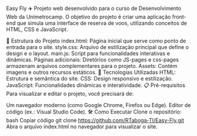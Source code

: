 Easy Fly ✈️
Projeto web desenvolvido para o curso de Desenvolvimento Web da Unimetrocamp. O objetivo do projeto é criar uma aplicação front-end que simula uma interface de reserva de voos, utilizando conceitos de HTML, CSS e JavaScript.

📂 Estrutura do Projeto
index.html: Página inicial que serve como ponto de entrada para o site.
style.css: Arquivo de estilização principal que define o design e o layout.
main.js: Script para funcionalidades interativas e dinâmicas.
Páginas adicionais: Diretórios como JS-pages e css-pages armazenam arquivos complementares para o projeto.
Assets: Contém imagens e outros recursos estáticos.
🚀 Tecnologias Utilizadas
HTML: Estrutura e semântica do site.
CSS: Design responsivo e estilização.
JavaScript: Funcionalidades dinâmicas e interatividade.
📋 Pré-requisitos
Para visualizar e editar o projeto, você precisará de:

Um navegador moderno (como Google Chrome, Firefox ou Edge).
Editor de código (ex.: Visual Studio Code).
🛠️ Como Executar
Clone o repositório:
bash
Copiar código
git clone https://github.com/RTaboga-TI/Easy-Fly.git
Abra o arquivo index.html no navegador para visualizar o site.
